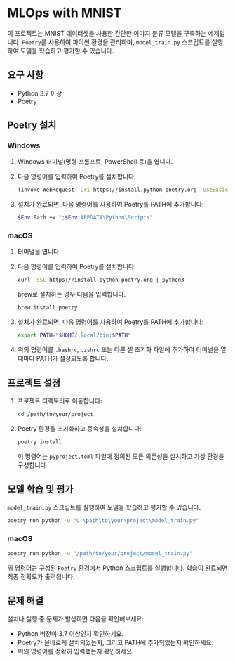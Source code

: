 # MLOps with MNIST

이 프로젝트는 MNIST 데이터셋을 사용한 간단한 이미지 분류 모델을 구축하는 예제입니다. `Poetry`를 사용하여 파이썬 환경을 관리하며, `model_train.py` 스크립트를 실행하여 모델을 학습하고 평가할 수 있습니다.

## 요구 사항

- Python 3.7 이상
- Poetry

## Poetry 설치

### Windows

1. Windows 터미널(명령 프롬프트, PowerShell 등)을 엽니다.
2. 다음 명령어를 입력하여 Poetry를 설치합니다:

    ```bash
    (Invoke-WebRequest -Uri https://install.python-poetry.org -UseBasicParsing).Content | python -
    ```

3. 설치가 완료되면, 다음 명령어를 사용하여 Poetry를 PATH에 추가합니다:

    ```bash
    $Env:Path += ";$Env:APPDATA\Python\Scripts"
    ```

### macOS

1. 터미널을 엽니다.
2. 다음 명령어를 입력하여 Poetry를 설치합니다:

    ```bash
    curl -sSL https://install.python-poetry.org | python3 -
    ```

    brew로 설치하는 경우 다음을 입력합니다. 
    ```bash
    brew install poetry
    ```


3. 설치가 완료되면, 다음 명령어를 사용하여 Poetry를 PATH에 추가합니다:

    ```bash
    export PATH="$HOME/.local/bin:$PATH"
    ```

4. 위의 명령어를 `.bashrc`, `.zshrc` 또는 다른 셸 초기화 파일에 추가하여 터미널을 열 때마다 PATH가 설정되도록 합니다.

## 프로젝트 설정

1. 프로젝트 디렉토리로 이동합니다:

    ```bash
    cd /path/to/your/project
    ```

2. Poetry 환경을 초기화하고 종속성을 설치합니다:

    ```bash
    poetry install
    ```

    이 명령어는 `pyproject.toml` 파일에 정의된 모든 의존성을 설치하고 가상 환경을 구성합니다.

## 모델 학습 및 평가

`model_train.py` 스크립트를 실행하여 모델을 학습하고 평가할 수 있습니다.

```bash
poetry run python -u "C:\path\to\your\project\model_train.py"
```

### macOS

```bash
poetry run python -u "/path/to/your/project/model_train.py"
```

위 명령어는 구성된 `Poetry` 환경에서 Python 스크립트를 실행합니다. 학습이 완료되면 최종 정확도가 출력됩니다.

## 문제 해결

설치나 실행 중 문제가 발생하면 다음을 확인해보세요:

- Python 버전이 3.7 이상인지 확인하세요.
- Poetry가 올바르게 설치되었는지, 그리고 PATH에 추가되었는지 확인하세요.
- 위의 명령어를 정확히 입력했는지 확인하세요.
